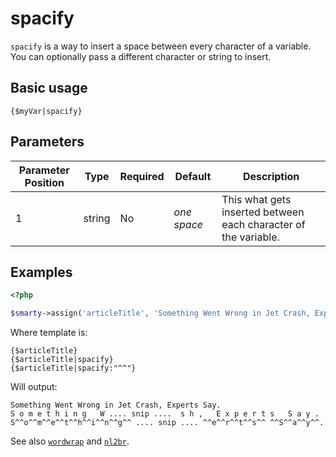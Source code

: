# spacify

`spacify` is a way to insert a space between every character of a
variable. You can optionally pass a different character or string to
insert.

## Basic usage

```smarty
{$myVar|spacify}
```

## Parameters

| Parameter Position | Type   | Required | Default     | Description                                                     |
|--------------------|--------|----------|-------------|-----------------------------------------------------------------|
| 1                  | string | No       | *one space* | This what gets inserted between each character of the variable. |

## Examples

```php
<?php

$smarty->assign('articleTitle', 'Something Went Wrong in Jet Crash, Experts Say.');

```

Where template is:

```smarty
{$articleTitle}
{$articleTitle|spacify}
{$articleTitle|spacify:"^^"}
```

Will output:

```
Something Went Wrong in Jet Crash, Experts Say.
S o m e t h i n g   W .... snip ....  s h ,   E x p e r t s   S a y .
S^^o^^m^^e^^t^^h^^i^^n^^g^^ .... snip .... ^^e^^r^^t^^s^^ ^^S^^a^^y^^.
```

See also [`wordwrap`](language-modifier-wordwrap.md) and
[`nl2br`](language-modifier-nl2br.md).
